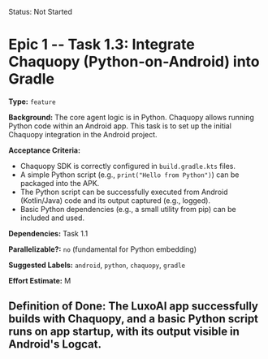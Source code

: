Status: Not Started

# Epic 1 -- Task 1.3: Integrate Chaquopy (Python-on-Android) into Gradle

**Type:** `feature`

**Background:** The core agent logic is in Python. Chaquopy allows running Python code within an Android app. This task is to set up the initial Chaquopy integration in the Android project.

**Acceptance Criteria:**
*   Chaquopy SDK is correctly configured in `build.gradle.kts` files.
*   A simple Python script (e.g., `print("Hello from Python")`) can be packaged into the APK.
*   The Python script can be successfully executed from Android (Kotlin/Java) code and its output captured (e.g., logged).
*   Basic Python dependencies (e.g., a small utility from pip) can be included and used.

**Dependencies:** Task 1.1

**Parallelizable?:** `no` (fundamental for Python embedding)

**Suggested Labels:** `android`, `python`, `chaquopy`, `gradle`

**Effort Estimate:** M

**Definition of Done:** The LuxoAI app successfully builds with Chaquopy, and a basic Python script runs on app startup, with its output visible in Android's Logcat.
---
